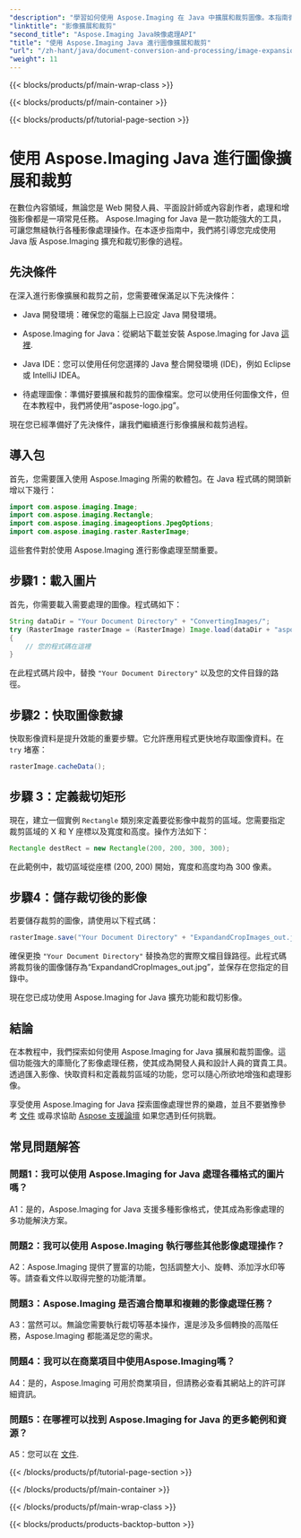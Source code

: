 ```yaml
---
"description": "學習如何使用 Aspose.Imaging 在 Java 中擴展和裁剪圖像。本指南循序漸進，幫助您提升影像處理技能。"
"linktitle": "影像擴展和裁剪"
"second_title": "Aspose.Imaging Java映像處理API"
"title": "使用 Aspose.Imaging Java 進行圖像擴展和裁剪"
"url": "/zh-hant/java/document-conversion-and-processing/image-expansion-and-cropping/"
"weight": 11
---
```


{{< blocks/products/pf/main-wrap-class >}}

{{< blocks/products/pf/main-container >}}

{{< blocks/products/pf/tutorial-page-section >}}

# 使用 Aspose.Imaging Java 進行圖像擴展和裁剪

在數位內容領域，無論您是 Web 開發人員、平面設計師或內容創作者，處理和增強影像都是一項常見任務。 Aspose.Imaging for Java 是一款功能強大的工具，可讓您無縫執行各種影像處理操作。在本逐步指南中，我們將引導您完成使用 Java 版 Aspose.Imaging 擴充和裁切影像的過程。

## 先決條件

在深入進行影像擴展和裁剪之前，您需要確保滿足以下先決條件：

- Java 開發環境：確保您的電腦上已設定 Java 開發環境。

- Aspose.Imaging for Java：從網站下載並安裝 Aspose.Imaging for Java [這裡](https://releases。aspose.com/imaging/java/).

- Java IDE：您可以使用任何您選擇的 Java 整合開發環境 (IDE)，例如 Eclipse 或 IntelliJ IDEA。

- 待處理圖像：準備好要擴展和裁剪的圖像檔案。您可以使用任何圖像文件，但在本教程中，我們將使用“aspose-logo.jpg”。

現在您已經準備好了先決條件，讓我們繼續進行影像擴展和裁剪過程。

## 導入包

首先，您需要匯入使用 Aspose.Imaging 所需的軟體包。在 Java 程式碼的開頭新增以下幾行：

```java
import com.aspose.imaging.Image;
import com.aspose.imaging.Rectangle;
import com.aspose.imaging.imageoptions.JpegOptions;
import com.aspose.imaging.raster.RasterImage;
```

這些套件對於使用 Aspose.Imaging 進行影像處理至關重要。

## 步驟1：載入圖片

首先，你需要載入需要處理的圖像。程式碼如下：

```java
String dataDir = "Your Document Directory" + "ConvertingImages/";
try (RasterImage rasterImage = (RasterImage) Image.load(dataDir + "aspose-logo.jpg"))
{
    // 您的程式碼在這裡
}
```

在此程式碼片段中，替換 `"Your Document Directory"` 以及您的文件目錄的路徑。

## 步驟2：快取圖像數據

快取影像資料是提升效能的重要步驟。它允許應用程式更快地存取圖像資料。在 `try` 堵塞：

```java
rasterImage.cacheData();
```

## 步驟 3：定義裁切矩形

現在，建立一個實例 `Rectangle` 類別來定義要從影像中裁剪的區域。您需要指定裁剪區域的 X 和 Y 座標以及寬度和高度。操作方法如下：

```java
Rectangle destRect = new Rectangle(200, 200, 300, 300);
```

在此範例中，裁切區域從座標 (200, 200) 開始，寬度和高度均為 300 像素。

## 步驟4：儲存裁切後的影像

若要儲存裁剪的圖像，請使用以下程式碼：

```java
rasterImage.save("Your Document Directory" + "ExpandandCropImages_out.jpg", new JpegOptions(), destRect);
```

確保更換 `"Your Document Directory"` 替換為您的實際文檔目錄路徑。此程式碼將裁剪後的圖像儲存為“ExpandandCropImages_out.jpg”，並保存在您指定的目錄中。

現在您已成功使用 Aspose.Imaging for Java 擴充功能和裁切影像。

## 結論

在本教程中，我們探索如何使用 Aspose.Imaging for Java 擴展和裁剪圖像。這個功能強大的庫簡化了影像處理任務，使其成為開發人員和設計人員的寶貴工具。透過匯入影像、快取資料和定義裁剪區域的功能，您可以隨心所欲地增強和處理影像。

享受使用 Aspose.Imaging for Java 探索圖像處理世界的樂趣，並且不要猶豫參考 [文件](https://reference.aspose.com/imaging/java/) 或尋求協助 [Aspose 支援論壇](https://forum.aspose.com/) 如果您遇到任何挑戰。

## 常見問題解答

### 問題1：我可以使用 Aspose.Imaging for Java 處理各種格式的圖片嗎？

A1：是的，Aspose.Imaging for Java 支援多種影像格式，使其成為影像處理的多功能解決方案。

### 問題2：我可以使用 Aspose.Imaging 執行哪些其他影像處理操作？

A2：Aspose.Imaging 提供了豐富的功能，包括調整大小、旋轉、添加浮水印等等。請查看文件以取得完整的功能清單。

### 問題3：Aspose.Imaging 是否適合簡單和複雜的影像處理任務？

A3：當然可以。無論您需要執行裁切等基本操作，還是涉及多個轉換的高階任務，Aspose.Imaging 都能滿足您的需求。

### 問題4：我可以在商業項目中使用Aspose.Imaging嗎？

A4：是的，Aspose.Imaging 可用於商業項目，但請務必查看其網站上的許可詳細資訊。

### 問題5：在哪裡可以找到 Aspose.Imaging for Java 的更多範例和資源？

A5：您可以在 [文件](https://reference。aspose.com/imaging/java/).

{{< /blocks/products/pf/tutorial-page-section >}}

{{< /blocks/products/pf/main-container >}}

{{< /blocks/products/pf/main-wrap-class >}}

{{< blocks/products/products-backtop-button >}}